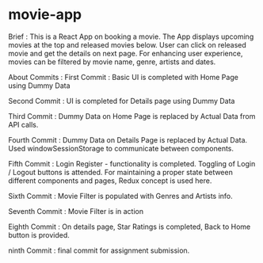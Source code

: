# movie-app
Brief :
This is a React App on booking a movie. The App displays upcoming movies at the top and released movies below. User can click on released movie and get the details on next page. For enhancing user experience, movies can be filtered by movie name, genre, artists and dates.

About Commits :
First Commit : Basic UI is completed with Home Page using Dummy Data

Second Commit : UI is completed for Details page using Dummy Data

Third Commit : Dummy Data on Home Page is replaced by Actual Data from API calls. 

Fourth Commit : Dummy Data on Details Page is replaced by Actual Data. Used windowSessionStorage to communicate between components.

Fifth Commit : Login Register - functionality is completed. Toggling of Login / Logout buttons is attended. For maintaining a proper state between different components and pages, Redux concept is used here.

Sixth Commit : Movie Filter is populated with Genres and Artists info.

Seventh Commit : Movie Filter is in action

Eighth Commit : On details page, Star Ratings is completed, Back to Home button is provided.

ninth Commit : final commit for assignment submission. 
